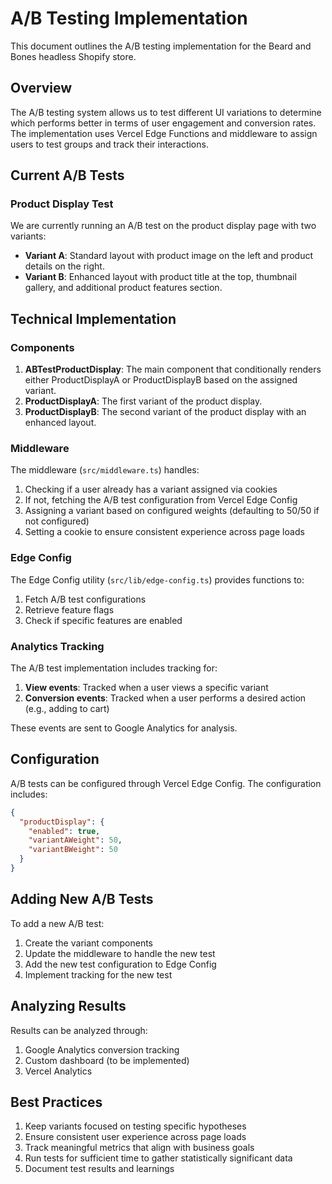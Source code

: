 # A/B Testing Implementation

This document outlines the A/B testing implementation for the Beard and Bones headless Shopify store.

## Overview

The A/B testing system allows us to test different UI variations to determine which performs better in terms of user engagement and conversion rates. The implementation uses Vercel Edge Functions and middleware to assign users to test groups and track their interactions.

## Current A/B Tests

### Product Display Test

We are currently running an A/B test on the product display page with two variants:

- **Variant A**: Standard layout with product image on the left and product details on the right.
- **Variant B**: Enhanced layout with product title at the top, thumbnail gallery, and additional product features section.

## Technical Implementation

### Components

1. **ABTestProductDisplay**: The main component that conditionally renders either ProductDisplayA or ProductDisplayB based on the assigned variant.
2. **ProductDisplayA**: The first variant of the product display.
3. **ProductDisplayB**: The second variant of the product display with an enhanced layout.

### Middleware

The middleware (`src/middleware.ts`) handles:

1. Checking if a user already has a variant assigned via cookies
2. If not, fetching the A/B test configuration from Vercel Edge Config
3. Assigning a variant based on configured weights (defaulting to 50/50 if not configured)
4. Setting a cookie to ensure consistent experience across page loads

### Edge Config

The Edge Config utility (`src/lib/edge-config.ts`) provides functions to:

1. Fetch A/B test configurations
2. Retrieve feature flags
3. Check if specific features are enabled

### Analytics Tracking

The A/B test implementation includes tracking for:

1. **View events**: Tracked when a user views a specific variant
2. **Conversion events**: Tracked when a user performs a desired action (e.g., adding to cart)

These events are sent to Google Analytics for analysis.

## Configuration

A/B tests can be configured through Vercel Edge Config. The configuration includes:

```json
{
  "productDisplay": {
    "enabled": true,
    "variantAWeight": 50,
    "variantBWeight": 50
  }
}
```

## Adding New A/B Tests

To add a new A/B test:

1. Create the variant components
2. Update the middleware to handle the new test
3. Add the new test configuration to Edge Config
4. Implement tracking for the new test

## Analyzing Results

Results can be analyzed through:

1. Google Analytics conversion tracking
2. Custom dashboard (to be implemented)
3. Vercel Analytics

## Best Practices

1. Keep variants focused on testing specific hypotheses
2. Ensure consistent user experience across page loads
3. Track meaningful metrics that align with business goals
4. Run tests for sufficient time to gather statistically significant data
5. Document test results and learnings 